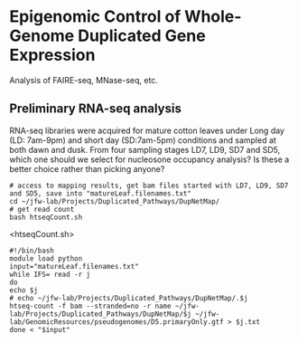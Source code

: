 # Epigenomic Control of Whole-Genome Duplicated Gene Expression
Analysis of FAIRE-seq, MNase-seq, etc.

## Preliminary RNA-seq analysis
RNA-seq libraries were acquired for mature cotton leaves under Long day (LD: 7am-9pm) and short day (SD:7am-5pm) conditions and sampled at both dawn and dusk. From four sampling stages LD7, LD9, SD7 and SD5, which one should we select for nucleosone occupancy analysis? Is these a better choice rather than picking anyone?

    # access to mapping results, get bam files started with LD7, LD9, SD7 and SD5, save into "matureLeaf.filenames.txt"
    cd ~/jfw-lab/Projects/Duplicated_Pathways/DupNetMap/
    # get read count
    bash htseqCount.sh


<htseqCount.sh>

    #!/bin/bash
    module load python
    input="matureLeaf.filenames.txt"
    while IFS= read -r j
    do
    echo $j
    # echo ~/jfw-lab/Projects/Duplicated_Pathways/DupNetMap/.$j
    htseq-count -f bam --stranded=no -r name ~/jfw-lab/Projects/Duplicated_Pathways/DupNetMap/$j ~/jfw-lab/GenomicResources/pseudogenomes/D5.primaryOnly.gtf > $j.txt
    done < "$input"
